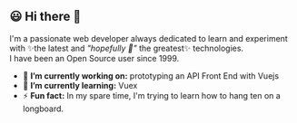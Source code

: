 ## :smiley: Hi there 👋

I'm a passionate web developer always dedicated to learn and experiment with ✨the latest and *"hopefully :pray:"* the greatest✨ technologies.<br />
I have been an Open Source user since 1999.<br />

- 🔭 **I’m currently working on:** prototyping an API Front End with Vuejs
- 🌱 **I’m currently learning:** Vuex
- ⚡ **Fun fact:** In my spare time, I'm trying to learn how to hang ten on a longboard.

<!--

![Anurag's github stats](https://github-readme-stats.vercel.app/api?username=Fabio-Ottaviani-Dev&show_icons=true)

[![Top Langs](https://github-readme-stats.vercel.app/api/top-langs/?username=Fabio-Ottaviani-Dev&layout=compact)](https://github.com/anuraghazra/github-readme-stats)
-->

<!--

Here are some ideas to get you started:
- 👯 I’m looking to collaborate on ...
- 🤔 I’m looking for help with ...
- 💬 Ask me about ...
- 📫 How to reach me: ...
- 😄 Pronouns: ...
 ...
 
-->
